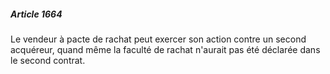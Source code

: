 ##### Article 1664

Le vendeur à pacte de rachat peut exercer son action contre un second acquéreur, quand même la faculté de rachat n'aurait pas été déclarée dans le second contrat.

